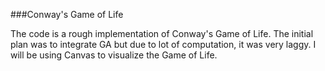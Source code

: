 ###Conway's Game of Life 

The code is a rough implementation of Conway's Game of Life. The initial plan was to integrate GA but due to lot of computation, it was very laggy. I will be using Canvas to visualize the Game of Life.